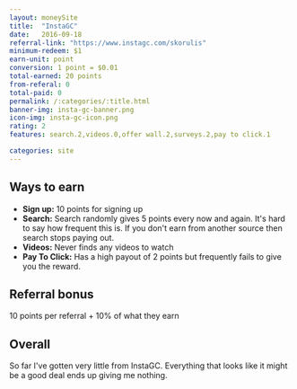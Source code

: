 ```yaml
---
layout: moneySite
title:  "InstaGC"
date:   2016-09-18
referral-link: "https://www.instagc.com/skorulis"
minimum-redeem: $1
earn-unit: point 
conversion: 1 point = $0.01
total-earned: 20 points
from-referal: 0
total-paid: 0
permalink: /:categories/:title.html
banner-img: insta-gc-banner.png
icon-img: insta-gc-icon.png
rating: 2
features: search.2,videos.0,offer wall.2,surveys.2,pay to click.1

categories: site
---
```



Ways to earn
---

* <b>Sign up:</b> 10 points for signing up
* <b>Search:</b> Search randomly gives 5 points every now and again. It's hard to say how frequent this is. If you don't earn from another source then search stops paying out.
* <b>Videos:</b> Never finds any videos to watch
* <b>Pay To Click:</b> Has a high payout of 2 points but frequently fails to give you the reward.

Referral bonus
--------

10 points per referral + 10% of what they earn


Overall
-------

So far I've gotten very little from InstaGC. Everything that looks like it might be a good deal ends up giving me nothing. 




